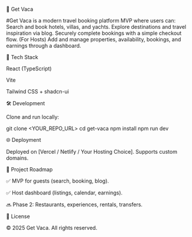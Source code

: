 🌴 Get Vaca

#Get Vaca is a modern travel booking platform MVP where users can:
Search and book hotels, villas, and yachts.
Explore destinations and travel inspiration via blog.
Securely complete bookings with a simple checkout flow.
(For Hosts) Add and manage properties, availability, bookings, and earnings through a dashboard.

🚀 Tech Stack

React (TypeScript)

Vite

Tailwind CSS + shadcn-ui

🛠 Development

Clone and run locally:

git clone <YOUR_REPO_URL>
cd get-vaca
npm install
npm run dev

🌐 Deployment

Deployed on [Vercel / Netlify / Your Hosting Choice].
Supports custom domains.

📌 Project Roadmap

✅ MVP for guests (search, booking, blog).

✅ Host dashboard (listings, calendar, earnings).

🔜 Phase 2: Restaurants, experiences, rentals, transfers.

📄 License

© 2025 Get Vaca. All rights reserved.
